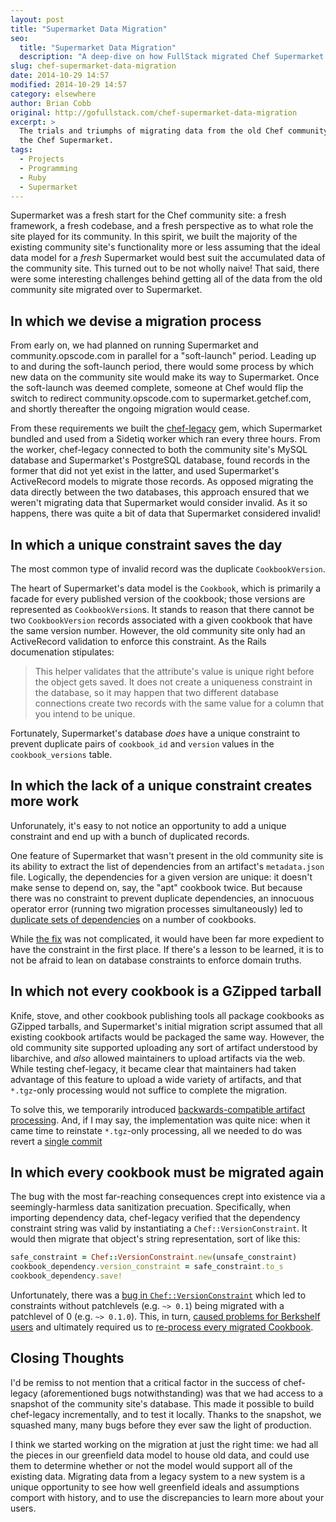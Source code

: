```yaml
---
layout: post
title: "Supermarket Data Migration"
seo:
  title: "Supermarket Data Migration"
  description: "A deep-dive on how FullStack migrated Chef Supermarket data"
slug: chef-supermarket-data-migration
date: 2014-10-29 14:57
modified: 2014-10-29 14:57
category: elsewhere
author: Brian Cobb
original: http://gofullstack.com/chef-supermarket-data-migration
excerpt: >
  The trials and triumphs of migrating data from the old Chef community site to
  the Chef Supermarket.
tags:
  - Projects
  - Programming
  - Ruby
  - Supermarket
---
```


Supermarket was a fresh start for the Chef community site: a fresh framework, a fresh codebase, and a fresh perspective as to what role the site played for its community.
In this spirit, we built the majority of the existing community site's functionality more or less assuming that the ideal data model for a _fresh_ Supermarket would best suit the accumulated data of the community site.
This turned out to be not wholly naive!
That said, there were some interesting challenges behind getting all of the data from the old community site migrated over to Supermarket.

## In which we devise a migration process

From early on, we had planned on running Supermarket and community.opscode.com in parallel for a "soft-launch" period.
Leading up to and during the soft-launch period, there would some process by which new data on the community site would make its way to Supermarket.
Once the soft-launch was deemed complete, someone at Chef would flip the switch to redirect community.opscode.com to supermarket.getchef.com, and shortly thereafter the ongoing migration would cease.

From these requirements we built the [chef-legacy](https://github.com/gofullstack/chef-legacy) gem, which Supermarket bundled and used from a Sidetiq worker which ran every three hours.
From the worker, chef-legacy connected to both the community site's MySQL database and Supermarket's PostgreSQL database, found records in the former that did not yet exist in the latter, and used Supermarket's ActiveRecord models to migrate those records.
As opposed migrating the data directly between the two databases, this approach ensured that we weren't migrating data that Supermarket would consider invalid.
As it so happens, there was quite a bit of data that Supermarket considered invalid!

## In which a unique constraint saves the day

The most common type of invalid record was the duplicate `CookbookVersion`.

The heart of Supermarket's data model is the `Cookbook`, which is primarily a facade for every published version of the cookbook; those versions are represented as `CookbookVersion`s.
It stands to reason that there cannot be two `CookbookVersion` records associated with a given cookbook that have the same version number.
However, the old community site only had an ActiveRecord validation to enforce this constraint.
As the Rails documenation stipulates:

> This helper validates that the attribute's value is unique right before the object gets saved. It does not create a uniqueness constraint in the database, so it may happen that two different database connections create two records with the same value for a column that you intend to be unique.

Fortunately, Supermarket's database _does_ have a unique constraint to prevent duplicate pairs of `cookbook_id` and `version` values in the `cookbook_versions` table.

## In which the lack of a unique constraint creates more work

Unforunately, it's easy to not notice an opportunity to add a unique constraint and end up with a bunch of duplicated records.

One feature of Supermarket that wasn't present in the old community site is its ability to extract the list of dependencies from an artifact's `metadata.json` file.
Logically, the dependencies for a given version are unique: it doesn't make sense to depend on, say, the "apt" cookbook twice.
But because there was no constraint to prevent duplicate dependencies, an innocuous operator error (running two migration processes simultaneously) led to [duplicate sets of dependencies](https://github.com/opscode/supermarket/issues/442) on a number of cookbooks.

While [the fix](https://github.com/opscode/supermarket/pull/461) was not complicated, it would have been far more expedient to have the constraint in the first place.
If there's a lesson to be learned, it is to not be afraid to lean on database constraints to enforce domain truths.

## In which not every cookbook is a GZipped tarball

Knife, stove, and other cookbook publishing tools all package cookbooks as GZipped tarballs, and Supermarket's initial migration script assumed that all existing cookbook artifacts would be packaged the same way.
However, the old community site supported uploading any sort of artifact understood by libarchive, and _also_ allowed maintainers to upload artifacts via the web.
While testing chef-legacy, it became clear that maintainers had taken advantage of this feature to upload a wide variety of artifacts, and that `*.tgz`-only processing would not suffice to complete the migration.

To solve this, we temporarily introduced [backwards-compatible artifact processing](https://github.com/opscode/supermarket/pull/485).
And, if I may say, the implementation was quite nice: when it came time to reinstate `*.tgz`-only processing, all we needed to do was revert a [single commit](https://github.com/opscode/supermarket/commit/21114b276a68dd677038479f1cfab56b24778235)

## In which every cookbook must be migrated again

The bug with the most far-reaching consequences crept into existence via a seemingly-harmless data sanitization precuation.
Specifically, when importing dependency data, chef-legacy verified that the dependency constraint string was valid by instantiating a `Chef::VersionConstraint`.
It would then migrate that object's string representation, sort of like this:

```ruby
safe_constraint = Chef::VersionConstraint.new(unsafe_constraint)
cookbook_dependency.version_constraint = safe_constraint.to_s
cookbook_dependency.save!
```

Unfortunately, there was a [bug in `Chef::VersionConstraint`](https://github.com/opscode/chef/pull/1638) which led to constraints without patchlevels (e.g. `~> 0.1`) being migrated with a patchlevel of 0 (e.g. `~> 0.1.0`).
This, in turn, [caused problems for Berkshelf users](https://github.com/opscode/supermarket/issues/579) and ultimately required us to [re-process every migrated Cookbook](https://github.com/opscode/supermarket/pull/580).

## Closing Thoughts

I'd be remiss to not mention that a critical factor in the success of chef-legacy (aforementioned bugs notwithstanding) was that we had access to a snapshot of the community site's database.
This made it possible to build chef-legacy incrementally, and to test it locally.
Thanks to the snapshot, we squashed many, many bugs before they ever saw the light of production.

I think we started working on the migration at just the right time: we had all the pieces in our greenfield data model to house old data, and could use them to determine whether or not the model would support all of the existing data.
Migrating data from a legacy system to a new system is a unique opportunity to see how well greenfield ideals and assumptions comport with history, and to use the discrepancies to learn more about your users.
